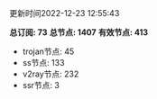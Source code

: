 更新时间2022-12-23 12:55:43

**总订阅: 73**
**总节点: 1407**
**有效节点: 413**
- trojan节点: 45
- ss节点: 133
- v2ray节点: 232
- ssr节点: 3
